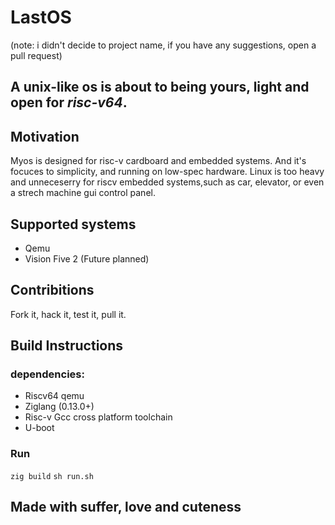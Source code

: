 # LastOS

(note: i didn't decide to project name, if you have any suggestions, open a pull request)

## A unix-like os is about to being yours, light and open for _risc-v64_.
## Motivation
Myos is designed for risc-v cardboard and embedded systems. And it's focuces to simplicity, and running on low-spec hardware. Linux is too heavy and unneceserry for riscv embedded systems,such as car, elevator, or even a strech machine gui control panel.

## Supported systems 
- Qemu
- Vision Five 2 (Future planned) 

## Contribitions

Fork it, hack it, test it, pull it.

## Build Instructions
### dependencies:
- Riscv64 qemu
- Ziglang (0.13.0+)
- Risc-v Gcc cross platform toolchain
- U-boot

### Run
`zig build`
`sh run.sh`
## Made with suffer, love and cuteness
